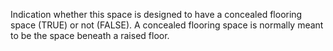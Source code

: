 Indication whether this space is designed to have a concealed flooring space (TRUE) or not (FALSE). A concealed flooring space is normally meant to be the space beneath a raised floor.